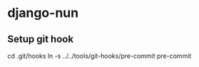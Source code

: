 # django-nun


Setup git hook
--------------

cd .git/hooks
ln -s ../../tools/git-hooks/pre-commit pre-commit

